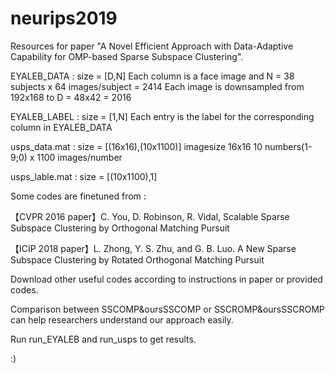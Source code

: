 # neurips2019

Resources for paper "A Novel Efficient Approach with Data-Adaptive Capability for OMP-based Sparse Subspace Clustering".


EYALEB_DATA : size = [D,N]
              Each column is a face image and N = 38 subjects x 64 images/subject = 2414
              Each image is downsampled from 192x168 to D = 48x42 = 2016
              
EYALEB_LABEL : size = [1,N] 
               Each entry is the label for the corresponding column in EYALEB_DATA

usps_data.mat : size = [(16x16),(10x1100)] 
                imagesize 16x16
                10 numbers(1-9;0) x 1100 images/number
                
usps_lable.mat : size = [(10x1100),1]

Some codes are finetuned from :

【CVPR 2016 paper】C. You, D. Robinson, R. Vidal, Scalable Sparse Subspace Clustering by Orthogonal Matching Pursuit

【ICIP 2018 paper】L. Zhong, Y. S. Zhu, and G. B. Luo. A New Sparse Subspace Clustering by Rotated Orthogonal Matching Pursuit

Download other useful codes according to instructions in paper or provided codes.

Comparison between SSCOMP&oursSSCOMP or SSCROMP&oursSSCROMP can help researchers understand our approach easily.

Run run_EYALEB and run_usps to get results.

:)
